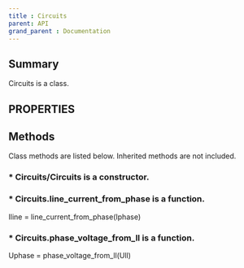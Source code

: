 ```yaml
---
title : Circuits
parent: API
grand_parent : Documentation
---
```

## Summary
Circuits is a class.
## PROPERTIES
## Methods
Class methods are listed below. Inherited methods are not included.
### * Circuits/Circuits is a constructor.

### * Circuits.line_current_from_phase is a function.
Iline = line_current_from_phase(Iphase)

### * Circuits.phase_voltage_from_ll is a function.
Uphase = phase_voltage_from_ll(Ull)

